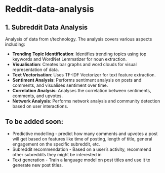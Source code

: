 # Reddit-data-analysis

## 1. Subreddit Data Analysis
Analysis of data from r/technology. The analysis covers various aspects including:

- **Trending Topic Identification**: Identifies trending topics using top keywords and WordNet Lemmatizer for noun extraction.
- **Visualisation**: Creates bar graphs and word clouds for visual representation of data.
- **Text Vectorisation**: Uses TF-IDF Vectorizer for text feature extraction.
- **Sentiment Analysis**: Performs sentiment analysis on posts and comments, and visualises sentiment over time.
- **Correlation Analysis**: Analyses the correlation between sentiments, comments, and upvotes.
- **Network Analysis**: Performs network analysis and community detection based on user interactions.

## To be added soon:
- Predictive modelling - predict how many comments and upvotes a post will get based on features like time of posting, length of title, general engagement on the specific subreddit, etc.
- Subreddit recommendation - Based on a user’s activity, recommend other subreddits they might be interested in
- Text generation - Train a language model on post titles and use it to generate new post titles.
